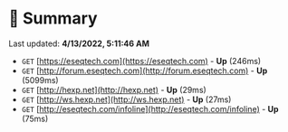 # 📖 Summary
Last updated: **4/13/2022, 5:11:46 AM**

- `GET` [https://eseqtech.com](https://eseqtech.com) - **Up** (246ms)
- `GET` [http://forum.eseqtech.com](http://forum.eseqtech.com) - **Up** (5099ms)
- `GET` [http://hexp.net](http://hexp.net) - **Up** (29ms)
- `GET` [http://ws.hexp.net](http://ws.hexp.net) - **Up** (27ms)
- `GET` [http://eseqtech.com/infoline](http://eseqtech.com/infoline) - **Up** (75ms)
